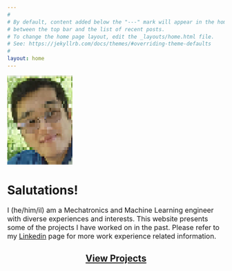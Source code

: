 ```yaml
---
#
# By default, content added below the "---" mark will appear in the home page
# between the top bar and the list of recent posts.
# To change the home page layout, edit the _layouts/home.html file.
# See: https://jekyllrb.com/docs/themes/#overriding-theme-defaults
#
layout: home
---
```

  
  
  <!-- ![Profile Picture](/images/head.png "Profile Picture") -->
  <img src="/images/head.png" alt="Profile Picture" style="height: 30%; width:30%;"/>

  <h1> Salutations! </h1>
  <font size="3">
  I (he/him/il) am a Mechatronics and Machine Learning engineer with diverse experiences and interests. This website presents some of the projects I have worked on in the past. Please refer to my <a href="https://www.linkedin.com/in/timothy-ko-lee">Linkedin</a> page for more work experience related information.
  </font>
  <br>
  <center><h2><b><a href="/projects/">View Projects</a></b></h2></center>
  





<!-- ---
layout: page
title: Home
permalink: /home/
---

This is the base Jekyll theme. You can find out more info about customizing your Jekyll theme, as well as basic Jekyll usage documentation at [jekyllrb.com](https://jekyllrb.com/)

You can find the source code for Minima at GitHub:
[jekyll][jekyll-organization] /
[minima](https://github.com/jekyll/minima)

You can find the source code for Jekyll at GitHub:
[jekyll][jekyll-organization] /
[jekyll](https://github.com/jekyll/jekyll)


[jekyll-organization]: https://github.com/jekyll

  I (he/him/il) am a Mechatronics and Machine Learning engineer with with diverse experiences and interests.
 -->
